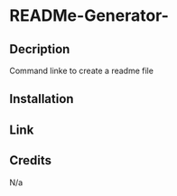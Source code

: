 # READMe-Generator-

## Decription
Command linke to create a readme file 

## Installation

## Link

## Credits
N/a
